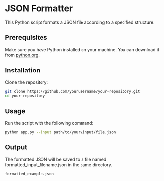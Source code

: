 # JSON Formatter

This Python script formats a JSON file according to a specified structure.

## Prerequisites

Make sure you have Python installed on your machine. You can download it from [python.org](https://www.python.org/).

## Installation

Clone the repository:

```bash
git clone https://github.com/yourusername/your-repository.git
cd your-repository
```

## Usage

Run the script with the following command:

```bash
python app.py --input path/to/your/input/file.json
```

## Output

The formatted JSON will be saved to a file named formatted_input_filename.json in the same directory.

```
formatted_example.json
```